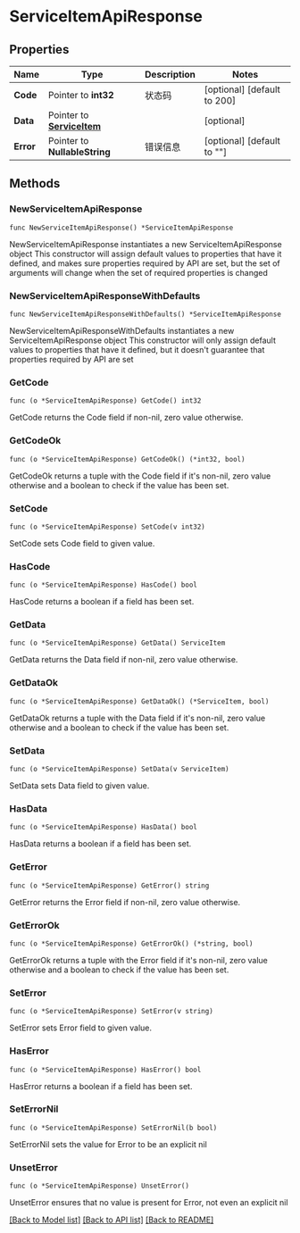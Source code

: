 # ServiceItemApiResponse

## Properties

Name | Type | Description | Notes
------------ | ------------- | ------------- | -------------
**Code** | Pointer to **int32** | 状态码 | [optional] [default to 200]
**Data** | Pointer to [**ServiceItem**](ServiceItem.md) |  | [optional] 
**Error** | Pointer to **NullableString** | 错误信息 | [optional] [default to ""]

## Methods

### NewServiceItemApiResponse

`func NewServiceItemApiResponse() *ServiceItemApiResponse`

NewServiceItemApiResponse instantiates a new ServiceItemApiResponse object
This constructor will assign default values to properties that have it defined,
and makes sure properties required by API are set, but the set of arguments
will change when the set of required properties is changed

### NewServiceItemApiResponseWithDefaults

`func NewServiceItemApiResponseWithDefaults() *ServiceItemApiResponse`

NewServiceItemApiResponseWithDefaults instantiates a new ServiceItemApiResponse object
This constructor will only assign default values to properties that have it defined,
but it doesn't guarantee that properties required by API are set

### GetCode

`func (o *ServiceItemApiResponse) GetCode() int32`

GetCode returns the Code field if non-nil, zero value otherwise.

### GetCodeOk

`func (o *ServiceItemApiResponse) GetCodeOk() (*int32, bool)`

GetCodeOk returns a tuple with the Code field if it's non-nil, zero value otherwise
and a boolean to check if the value has been set.

### SetCode

`func (o *ServiceItemApiResponse) SetCode(v int32)`

SetCode sets Code field to given value.

### HasCode

`func (o *ServiceItemApiResponse) HasCode() bool`

HasCode returns a boolean if a field has been set.

### GetData

`func (o *ServiceItemApiResponse) GetData() ServiceItem`

GetData returns the Data field if non-nil, zero value otherwise.

### GetDataOk

`func (o *ServiceItemApiResponse) GetDataOk() (*ServiceItem, bool)`

GetDataOk returns a tuple with the Data field if it's non-nil, zero value otherwise
and a boolean to check if the value has been set.

### SetData

`func (o *ServiceItemApiResponse) SetData(v ServiceItem)`

SetData sets Data field to given value.

### HasData

`func (o *ServiceItemApiResponse) HasData() bool`

HasData returns a boolean if a field has been set.

### GetError

`func (o *ServiceItemApiResponse) GetError() string`

GetError returns the Error field if non-nil, zero value otherwise.

### GetErrorOk

`func (o *ServiceItemApiResponse) GetErrorOk() (*string, bool)`

GetErrorOk returns a tuple with the Error field if it's non-nil, zero value otherwise
and a boolean to check if the value has been set.

### SetError

`func (o *ServiceItemApiResponse) SetError(v string)`

SetError sets Error field to given value.

### HasError

`func (o *ServiceItemApiResponse) HasError() bool`

HasError returns a boolean if a field has been set.

### SetErrorNil

`func (o *ServiceItemApiResponse) SetErrorNil(b bool)`

 SetErrorNil sets the value for Error to be an explicit nil

### UnsetError
`func (o *ServiceItemApiResponse) UnsetError()`

UnsetError ensures that no value is present for Error, not even an explicit nil

[[Back to Model list]](../README.md#documentation-for-models) [[Back to API list]](../README.md#documentation-for-api-endpoints) [[Back to README]](../README.md)


